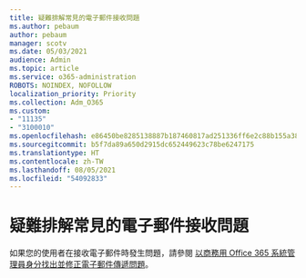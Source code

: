```yaml
---
title: 疑難排解常見的電子郵件接收問題
ms.author: pebaum
author: pebaum
manager: scotv
ms.date: 05/03/2021
audience: Admin
ms.topic: article
ms.service: o365-administration
ROBOTS: NOINDEX, NOFOLLOW
localization_priority: Priority
ms.collection: Adm_O365
ms.custom:
- "11135"
- "3100010"
ms.openlocfilehash: e86450be8285138887b187460817ad251336ff6e2c88b155a38f0a716b01a921
ms.sourcegitcommit: b5f7da89a650d2915dc652449623c78be6247175
ms.translationtype: HT
ms.contentlocale: zh-TW
ms.lasthandoff: 08/05/2021
ms.locfileid: "54092833"
---
```

# <a name="troubleshooting-common-email-receiving-issues"></a>疑難排解常見的電子郵件接收問題

如果您的使用者在接收電子郵件時發生問題，請參閱 [以商務用 Office 365 系統管理員身分找出並修正電子郵件傳遞問題](https://docs.microsoft.com/exchange/troubleshoot/email-delivery/email-delivery-issues)。